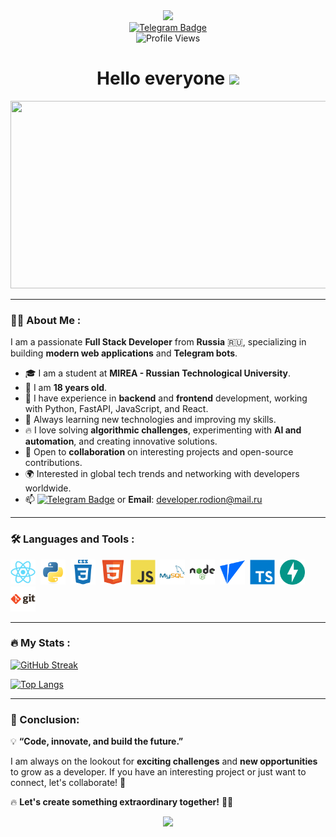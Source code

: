 <div id="header" align="center">
  <img src="https://media.giphy.com/media/v1.Y2lkPTc5MGI3NjExMWtpZXR4YWp5YWxtbTQ4bHM2NXcwMW5peWY0NGJtendpam1rbm9oZSZlcD12MV9naWZzX3NlYXJjaCZjdD1n/bGgsc5mWoryfgKBx1u/giphy.gif" width="200"/>
</div>

<div id="badges" align="center">
  <a href="https://t.me/python_dev_strx">
    <img src="https://img.shields.io/badge/Telegram-blue?style=for-the-badge&logo=linkedin&logoColor=white" alt="Telegram Badge"/>
  </a>
</div>

<div id="count" align="center">
  <img src="https://komarev.com/ghpvc/?username=Kinetic58&style=flat-square&color=blue" alt="Profile Views" />
</div>

<h1 align="center">
  Hello everyone
  <img src="https://media.giphy.com/media/hvRJCLFzcasrR4ia7z/giphy.gif" width="30px"/>
</h1>

<div align="center">
  <img src="https://media.giphy.com/media/dWesBcTLavkZuG35MI/giphy.gif" width="600" height="300"/>
</div>

---

### 👨‍💻 About Me :
I am a passionate **Full Stack Developer** from **Russia** 🇷🇺, specializing in building **modern web applications** and **Telegram bots**.

- 🎓 I am a student at **MIREA - Russian Technological University**.
- 📅 I am **18 years old**.
- 🚀 I have experience in **backend** and **frontend** development, working with Python, FastAPI, JavaScript, and React.
- 🧠 Always learning new technologies and improving my skills.
- 🔥 I love solving **algorithmic challenges**, experimenting with **AI and automation**, and creating innovative solutions.
- 📌 Open to **collaboration** on interesting projects and open-source contributions.
- 🌍 Interested in global tech trends and networking with developers worldwide.
- 📫 [![Telegram Badge](https://img.shields.io/badge/Telegram-blue?style=flat&logo=Telegram&logoColor=white)](https://t.me/python_dev_strx) or **Email**: [developer.rodion@mail.ru](mailto:developer.rodion@mail.ru)

---

### 🛠 Languages and Tools :
<div>
  <img src="https://github.com/devicons/devicon/blob/master/icons/react/react-original.svg" title="React" alt="React" width="40" height="40"/>&nbsp;
  <img src="https://github.com/devicons/devicon/blob/master/icons/python/python-original.svg" title="Python" alt="Python" width="40" height="40"/>&nbsp;
  <img src="https://github.com/devicons/devicon/blob/master/icons/css3/css3-plain-wordmark.svg" title="CSS3" alt="CSS" width="40" height="40"/>&nbsp;
  <img src="https://github.com/devicons/devicon/blob/master/icons/html5/html5-original.svg" title="HTML5" alt="HTML" width="40" height="40"/>&nbsp;
  <img src="https://github.com/devicons/devicon/blob/master/icons/javascript/javascript-original.svg" title="JavaScript" alt="JavaScript" width="40" height="40"/>&nbsp;
  <img src="https://github.com/devicons/devicon/blob/master/icons/mysql/mysql-original-wordmark.svg" title="MySQL" alt="MySQL" width="40" height="40"/>&nbsp;
  <img src="https://github.com/devicons/devicon/blob/master/icons/nodejs/nodejs-original-wordmark.svg" title="NodeJS" alt="NodeJS" width="40" height="40"/>&nbsp;
  <img src="https://github.com/devicons/devicon/blob/master/icons/vite/vite-original.svg" title="Vite" alt="Vite" width="40" height="40"/>&nbsp;
  <img src="https://github.com/devicons/devicon/blob/master/icons/typescript/typescript-original.svg" title="TypeScript" alt="TypeScript" width="40" height="40"/>&nbsp;
  <img src="https://github.com/devicons/devicon/blob/master/icons/fastapi/fastapi-original.svg" title="FastAPI" alt="FastAPI" width="40" height="40"/>&nbsp;
  <img src="https://github.com/devicons/devicon/blob/master/icons/git/git-original-wordmark.svg" title="Git" alt="Git" width="40" height="40"/>
</div>

---

### 🔥 My Stats :

[![GitHub Streak](http://github-readme-streak-stats.herokuapp.com?user=your-github-username&theme=dark&background=000000)](https://git.io/streak-stats)

[![Top Langs](https://github-readme-stats.vercel.app/api/top-langs/?username=your-github-username&layout=compact&theme=vision-friendly-dark)](https://github.com/anuraghazra/github-readme-stats)

---

### 🚀 Conclusion:
💡 **“Code, innovate, and build the future.”**

I am always on the lookout for **exciting challenges** and **new opportunities** to grow as a developer. If you have an interesting project or just want to connect, let's collaborate! 🤝

🔥 **Let's create something extraordinary together!** 🚀✨

<div align="center">
  <img src="https://media.giphy.com/media/QTfX9Ejfra3ZmNxh6B/giphy.gif" width="300"/>
</div>
